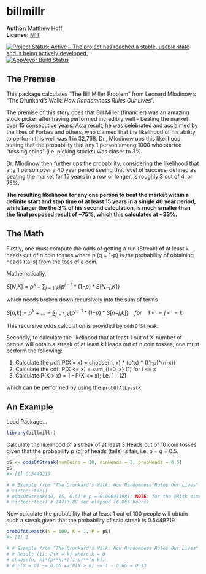 
<!-- README.md is generated from README.Rmd. Please edit that file -->

# billmillr

**Author:** [Matthew Hoff](https://github.com/mghoff) <br/> **License:**
[MIT](https://opensource.org/licenses/MIT)<br/>

[![Project Status: Active – The project has reached a stable, usable
state and is being actively
developed.](http://www.repostatus.org/badges/latest/active.svg)](https://www.repostatus.org/)
[![AppVeyor Build
Status](https://ci.appveyor.com/api/projects/status/github/ropensci/epubr?branch=master&svg=true)](https://ci.appveyor.com/project/leonawicz/epubr)

## The Premise

This package calculates “The Bill Miller Problem” from Leonard
Mlodinow’s “The Drunkard’s Walk: *How Randomness Rules Our Lives*”.

The premise of this story goes that Bill Miller (financier) was an
amazing stock picker after having performed incredibly well - beating
the market over 15 consecutive years. As a result, he was celebrated and
acclaimed by the likes of Forbes and others, who claimed that the
likelihood of his ability to perform this well was 1 in 32,768. Dr.,
Mlodinow ups this likelihood, stating that the probability that any 1
person among 1000 who started “tossing coins” (i.e. picking stocks) was
closer to 3%.

Dr. Mlodinow then further ups the probability, considering the
likelihood that any 1 person over a 40 year period seeing that level of
success, defined as beating the market for 15 years in a row or longer,
is roughly 3 out of 4, or 75%.

**The resulting likelihood for any one person to beat the market within
a definite start and stop time of at least 15 years in a single 40 year
period, while larger the the 3% of his second calculation, is much
smaller than the final proposed result of \~75%, which this calculates
at \~33%.**

## The Math

Firstly, one must compute the odds of getting a run (Streak) of at least
k heads out of n coin tosses where p (q = 1-p) is the probability of
obtaining heads (tails) from the toss of a coin.

Mathematically,

*S*\[*N*,*K*\] = *p*<sup>*k*</sup> + ∑<sub>*j* = 1, *k*</sub>{*p*<sup>*j* − 1</sup> \* (1−*p*) \* *S*\[*N*−*j*,*K*\]}

which needs broken down recursively into the sum of terms

*S*\[*n*,*k*\] = *p*<sup>*k*</sup> + ... = ∑<sub>*j* = 1, *k*</sub>{*p*<sup>*j* − 1</sup> \* (1−*p*) \* *S*\[*n*−*j*,*k*\]}  *f**o**r*  1 \<  = *j* \<  = *k*

This recursive odds calculation is provided by `oddsOfStreak`.

Secondly, to calculate the likelihood that at least 1 out of X-number of
people will obtain a streak of at least k Heads out of n coin tosses,
one must perform the following:

1.  Calculate the pdf: P(X = x) = choose(n, x) \* (p^x) \* ((1-p)^(n-x))
2.  Calculate the cdf: P(X \<= x) = sum\_{i=0, x} (1) for i \<= x
3.  Calculate P(X > x) = 1 - P(X \<= x); i.e. 1 - (2)

which can be performed by using the `probOfAtLeastK`.

## An Example

Load Package…

``` r
library(billmillr)
```

Calculate the likelihood of a streak of at least 3 Heads out of 10 coin
tosses given that the probability p (q) of heads (tails) is fair, i.e. p
= q = 0.5.

``` r
pS <- oddsOfStreak(numCoins = 10, minHeads = 3, probHeads = 0.5)
pS
#> [1] 0.5449219

# # Example from "The Drunkard's Walk: How Randomness Rules Our Lives"
# tictoc::tic()
# oddsOfStreak(40, 15, 0.5) # p = 0.000411981; NOTE: for the @Risk simulation, we got 0.0002 - i.e. this is within bounds.
# tictoc::toc() # 24713.89 sec elapsed (6.865 hours)
```

Now calculate the probability that at least 1 out of 100 people will
obtain such a streak given that the probability of said streak is
0.5449219.

``` r
probOfAtLeastK(N = 100, K = 1, P = pS)
#> [1] 1

# # Example from "The Drunkard's Walk: How Randomness Rules Our Lives" continued...
# # Result (1): P(X = k) where k = 0
# choose(n, k)*(p**k)*((1-p)**(n-k))
# # P(X = 0) ~= 0.66 => P(X > 0) ~= 1 - 0.66 = 0.33
```
